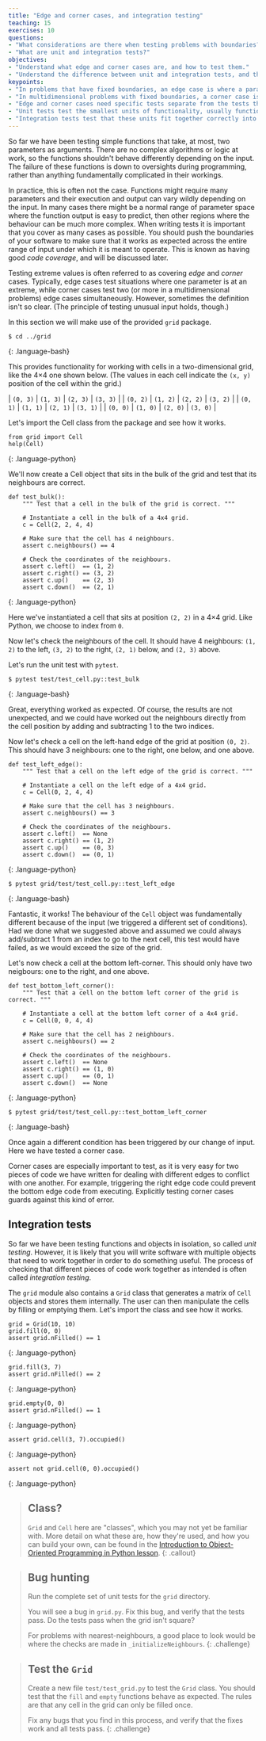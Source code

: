 ```yaml
---
title: "Edge and corner cases, and integration testing"
teaching: 15
exercises: 10
questions:
- "What considerations are there when testing problems with boundaries?"
- "What are unit and integration tests?"
objectives:
- "Understand what edge and corner cases are, and how to test them."
- "Understand the difference between unit and integration tests, and the importance of both."
keypoints:
- "In problems that have fixed boundaries, an edge case is where a parameter sits on one of the boundaries."
- "In multidimensional problems with fixed boundaries, a corner case is where more than one parameter sits on one of the boundaries simultaneously."
- "Edge and corner cases need specific tests separate from the tests that apply across the whole problem."
- "Unit tests test the smallest units of functionality, usually functions."
- "Integration tests test that these units fit together correctly into larger programs."
---
```


So far we have been testing simple functions that take, at most, two parameters as arguments. There are no complex algorithms or logic at work, so the functions shouldn't behave differently depending on the input. The failure of these functions is down to oversights during programming, rather than anything fundamentally complicated in their workings.

In practice, this is often not the case. Functions might require many parameters and their execution and output can vary wildly depending on the input. In many cases there might be a normal range of parameter space where the function output is easy to predict, then other regions where the behaviour can be much more complex. When writing tests it is important that you cover as many cases as possible. You should push the boundaries of your software to make sure that it works as expected across the entire range of input under which it is meant to operate. This is known as having good _code coverage_, and will be discussed later.

Testing extreme values is often referred to as covering _edge_ and _corner_ cases. Typically, edge cases test situations where one parameter is at an extreme, while corner cases test two (or more in a multidimensional problems) edge cases simultaneously. However, sometimes the definition isn't so clear. (The principle of testing unusual input holds, though.)

In this section we will make use of the provided `grid` package.

~~~
$ cd ../grid
~~~
{: .language-bash}

This provides functionality for working with cells in a two-dimensional grid, like the 4&times;4 one shown below. (The values in each cell indicate the `(x, y)` position of the cell within the grid.)

| `(0, 3)` | `(1, 3)` | `(2, 3)` | `(3, 3)` |
| `(0, 2)` | `(1, 2)` | `(2, 2)` | `(3, 2)` |
| `(0, 1)` | `(1, 1)` | `(2, 1)` | `(3, 1)` |
| `(0, 0)` | `(1, 0)` | `(2, 0)` | `(3, 0)` |

Let's import the Cell class from the package and see how it works.

~~~
from grid import Cell
help(Cell)
~~~
{: .language-python}

We'll now create a Cell object that sits in the bulk of the grid and test that its neighbours are correct.

~~~
def test_bulk():
    """ Test that a cell in the bulk of the grid is correct. """

    # Instantiate a cell in the bulk of a 4x4 grid.
    c = Cell(2, 2, 4, 4)

    # Make sure that the cell has 4 neighbours.
    assert c.neighbours() == 4

    # Check the coordinates of the neighbours.
    assert c.left()  == (1, 2)
    assert c.right() == (3, 2)
    assert c.up()    == (2, 3)
    assert c.down()  == (2, 1)
~~~
{: .language-python}

Here we've instantiated a cell that sits at position `(2, 2)` in a 4&times;4 grid. Like Python, we choose to index from `0`.

Now let's check the neighbours of the cell. It should have 4 neighbours: `(1, 2)` to the left, `(3, 2)` to the right, `(2, 1)` below, and `(2, 3)` above.

Let's run the unit test with `pytest`.

~~~
$ pytest test/test_cell.py::test_bulk
~~~
{: .language-bash}

Great, everything worked as expected. Of course, the results are not unexpected, and we could have worked out the neighbours directly from the cell position by adding and subtracting 1 to the two indices.

Now let's check a cell on the left-hand edge of the grid at position `(0, 2)`. This should have 3 neighbours: one to the right, one below, and one above.

~~~
def test_left_edge():
    """ Test that a cell on the left edge of the grid is correct. """

    # Instantiate a cell on the left edge of a 4x4 grid.
    c = Cell(0, 2, 4, 4)

    # Make sure that the cell has 3 neighbours.
    assert c.neighbours() == 3

    # Check the coordinates of the neighbours.
    assert c.left()  == None
    assert c.right() == (1, 2)
    assert c.up()    == (0, 3)
    assert c.down()  == (0, 1)
~~~
{: .language-python}

~~~
$ pytest grid/test/test_cell.py::test_left_edge
~~~
{: .language-bash}

Fantastic, it works! The behaviour of the `Cell` object was fundamentally different because of the input (we triggered a different set of conditions). Had we done what we suggested above and assumed we could always add/subtract 1 from an index to go to the next cell, this test would have failed, as we would exceed the size of the grid.

Let's now check a cell at the bottom left-corner. This should only have two neigbours: one to the right, and one above.

~~~
def test_bottom_left_corner():
    """ Test that a cell on the bottom left corner of the grid is correct. """

    # Instantiate a cell at the bottom left corner of a 4x4 grid.
    c = Cell(0, 0, 4, 4)

    # Make sure that the cell has 2 neighbours.
    assert c.neighbours() == 2

    # Check the coordinates of the neighbours.
    assert c.left()  == None
    assert c.right() == (1, 0)
    assert c.up()    == (0, 1)
    assert c.down()  == None
~~~
{: .language-python}

~~~
$ pytest grid/test/test_cell.py::test_bottom_left_corner
~~~
{: .language-bash}

Once again a different condition has been triggered by our change of input. Here we have tested a corner case.

Corner cases are especially important to test, as it is very easy for two pieces of code we have written for dealing with different edges to conflict with one another. For example, triggering the right edge code could prevent the bottom edge code from executing. Explicitly testing corner cases guards against this kind of error.


## Integration tests

So far we have been testing functions and objects in isolation, so called _unit testing_. However, it is likely that you will write software with multiple objects that need to work together in order to do something useful. The process of checking that different pieces of code work together as intended is often called _integration testing_.

The `grid` module also contains a `Grid` class that generates a matrix of `Cell` objects and stores them internally. The user can then manipulate the cells by filling or emptying them. Let's import the class and see how it works.

~~~
grid = Grid(10, 10)
grid.fill(0, 0)
assert grid.nFilled() == 1
~~~
{: .language-python}

~~~
grid.fill(3, 7)
assert grid.nFilled() == 2
~~~
{: .language-python}

~~~
grid.empty(0, 0)
assert grid.nFilled() == 1
~~~
{: .language-python}

~~~
assert grid.cell(3, 7).occupied()
~~~
{: .language-python}

~~~
assert not grid.cell(0, 0).occupied()
~~~
{: .language-python}

> ## Class?
>
> `Grid` and `Cell` here are "classes", which you may not yet be familiar with. More detail on what these are, how they're used, and how you can build your own, can be found in the [Introduction to Object-Oriented Programming in Python lesson][python-oop-novice].
{: .callout}

> ## Bug hunting
>
> Run the complete set of unit tests for the `grid` directory.
>
> You will see a bug in `grid.py`. Fix this bug, and verify that the tests pass. Do the tests pass when the grid isn't square?
>
> For problems with nearest-neighbours, a good place to look would be where the checks are made in `_initializeNeighbours`.
{: .challenge}

> ## Test the `Grid`
>
> Create a new file `test/test_grid.py` to test the `Grid` class. You should test that the `fill` and `empty` functions behave as expected. The rules are that any cell in the grid can only be filled once.
>
> Fix any bugs that you find in this process, and verify that the fixes work and all tests pass.
{: .challenge}


[python-oop-novice]: https://edbennett.github.io/python-oop-novice
